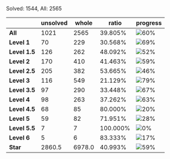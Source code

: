 Solved: 1544, All: 2565

| |unsolved|whole|ratio|progress|
|----|----|----|----|----|
|**All**| 1021 | 2565 | 39.805%| ![60%](https://progress-bar.dev/60?title=All) |
|**Level 1**| 70 | 229 | 30.568%| ![69%](https://progress-bar.dev/69?title=Level+1++)|
|**Level 1.5**| 126 | 262 | 48.092%| ![52%](https://progress-bar.dev/52?title=Level+1.5)|
|**Level 2**| 170 | 410 | 41.463%| ![59%](https://progress-bar.dev/59?title=Level+2++)|
|**Level 2.5**| 205 | 382 | 53.665%| ![46%](https://progress-bar.dev/46?title=Level+2.5)|
|**Level 3**| 116 | 549 | 21.129%| ![79%](https://progress-bar.dev/79?title=Level+3++)|
|**Level 3.5**| 97 | 290 | 33.448%| ![67%](https://progress-bar.dev/67?title=Level+3.5)|
|**Level 4**| 98 | 263 | 37.262%| ![63%](https://progress-bar.dev/63?title=Level+4++)|
|**Level 4.5**| 68 | 85 | 80.000%| ![20%](https://progress-bar.dev/20?title=Level+4.5)|
|**Level 5**| 59 | 82 | 71.951%| ![28%](https://progress-bar.dev/28?title=Level+5++)|
|**Level 5.5**| 7 | 7 | 100.000%| ![0%](https://progress-bar.dev/0?title=Level+5.5)|
|**Level 6**| 5 | 6 | 83.333%| ![17%](https://progress-bar.dev/17?title=Level+6++)|
|**Star**|2860.5 | 6978.0 |40.993%| ![59%](https://progress-bar.dev/59?title=Star) |
